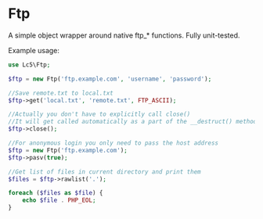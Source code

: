 Ftp
===

A simple object wrapper around native ftp_* functions. Fully unit-tested.

Example usage:

```php
use Lc5\Ftp;

$ftp = new Ftp('ftp.example.com', 'username', 'password');

//Save remote.txt to local.txt
$ftp->get('local.txt', 'remote.txt', FTP_ASCII);

//Actually you don't have to explicitly call close()
//It will get called automatically as a part of the __destruct() method
$ftp->close();

//For anonymous login you only need to pass the host address
$ftp = new Ftp('ftp.example.com');
$ftp->pasv(true);

//Get list of files in current directory and print them
$files = $ftp->rawlist('.');

foreach ($files as $file) {
    echo $file . PHP_EOL;
}
```
